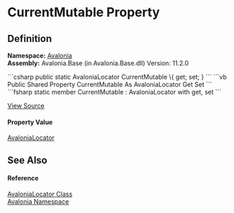 # CurrentMutable Property




## Definition
**Namespace:** <a href="N_Avalonia">Avalonia</a>  
**Assembly:** Avalonia.Base (in Avalonia.Base.dll) Version: 11.2.0

<Tabs groupId="api-code-preview">
<TabItem value="csharp" label="C#">
```csharp
public static AvaloniaLocator CurrentMutable \{ get; set; }
```
</TabItem>
<TabItem value="vb" label="VB">
```vb
Public Shared Property CurrentMutable As AvaloniaLocator
	Get
	Set
```
</TabItem>
<TabItem value="fsharp" label="F#">
```fsharp
static member CurrentMutable : AvaloniaLocator with get, set
```
</TabItem>
</Tabs>



<a href="https://github.com/AvaloniaUI/Avalonia/tree/master/src/Avalonia.Base/AvaloniaLocator.cs#L14" title="View the source code">View Source</a>



#### Property Value
<a href="T_Avalonia_AvaloniaLocator">AvaloniaLocator</a>

## See Also


#### Reference
<a href="T_Avalonia_AvaloniaLocator">AvaloniaLocator Class</a>  
<a href="N_Avalonia">Avalonia Namespace</a>  
